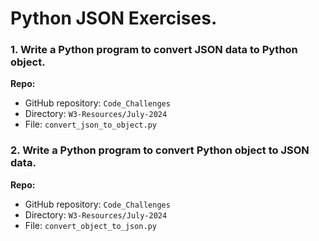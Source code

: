 # Python JSON Exercises.

### 1. Write a Python program to convert JSON data to Python object.

**Repo:**
- GitHub repository: `Code_Challenges`
- Directory: `W3-Resources/July-2024`
- File: `convert_json_to_object.py`

### 2. Write a Python program to convert Python object to JSON data.

**Repo:**
- GitHub repository: `Code_Challenges`
- Directory: `W3-Resources/July-2024`
- File: `convert_object_to_json.py`
